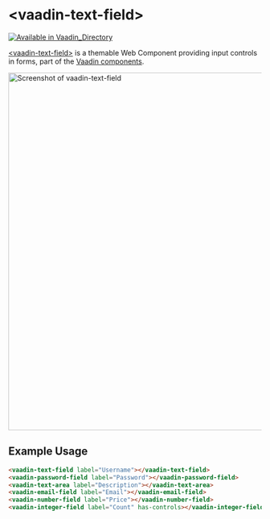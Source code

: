 
# &lt;vaadin-text-field&gt;

[![Available in Vaadin_Directory](https://img.shields.io/vaadin-directory/v/vaadinvaadin-text-field.svg)](https://vaadin.com/directory/component/vaadinvaadin-text-field)

[&lt;vaadin-text-field&gt;](https://vaadin.com/components/vaadin-text-field) is a themable Web Component providing input controls in forms, part of the [Vaadin components](https://vaadin.com/components).


[<img src="https://raw.githubusercontent.com/vaadin/vaadin-text-field/master/screenshot.png" width="710" alt="Screenshot of vaadin-text-field">](https://vaadin.com/components/vaadin-text-field)

## Example Usage
```html
<vaadin-text-field label="Username"></vaadin-text-field>
<vaadin-password-field label="Password"></vaadin-password-field>
<vaadin-text-area label="Description"></vaadin-text-area>
<vaadin-email-field label="Email"></vaadin-email-field>
<vaadin-number-field label="Price"></vaadin-number-field>
<vaadin-integer-field label="Count" has-controls></vaadin-integer-field>
```
